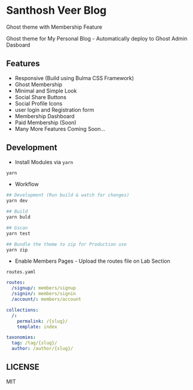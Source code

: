 # Santhosh Veer Blog

Ghost theme with Membership Feature

Ghost theme for My Personal Blog - Automatically deploy to Ghost Admin Dasboard

## Features

- Responsive (Build using Bulma CSS Framework)
- Ghost Membership
- Minimal and Simple Look
- Social Share Buttons
- Social Profile Icons
- user login and Registration form
- Membership Dashboard
- Paid Membership (Soon)
- Many More Features Coming Soon...

## Development

- Install Modules via `yarn`

```bash
yarn
```

- Workflow

```bash
## Development (Run build & watch for changes)
yarn dev
```

```bash
## Build
yarn buld
```

```bash
## Gscan
yarn test
```

```bash
## Bundle the theme to zip for Production use
yarn zip
```

- Enable Members Pages - Upload the routes file on Lab Section

`routes.yaml`

```yaml
routes:
  /signup/: members/signup
  /signin/: members/signin
  /account/: members/account

collections:
  /:
    permalink: /{slug}/
    template: index

taxonomies:
  tag: /tag/{slug}/
  author: /author/{slug}/
```

## LICENSE

MIT
